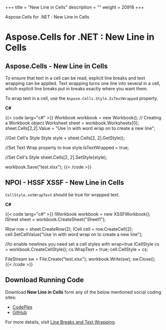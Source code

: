 +++
title = "New Line in Cells" 
description = "" 
weight = 20918 
+++

Aspose.Cells for .NET : New Line in Cells  

# Aspose.Cells for .NET : New Line in Cells


## Aspose.Cells - New Line in Cells

To ensure that text in a cell can be read, explicit line breaks and text wrapping can be applied. Text wrapping turns one line into several in a cell, which explicit line breaks put in breaks exactly where you want them.

To wrap text in a cell, use the `Aspose.Cells.Style.IsTextWrapped` property.

**C#**

{{< code lang="c#" >}}
Workbook workbook = new Workbook(); // Creating a Workbook object
Worksheet sheet = workbook.Worksheets[0];
sheet.Cells[2,2].Value = "Use \n with word wrap on to create a new line";

//Get Cell's Style
Style style = sheet.Cells[2, 2].GetStyle();

//Set Text Wrap property to true
style.IsTextWrapped = true;

//Set Cell's Style
sheet.Cells[2, 2].SetStyle(style);

workbook.Save("test.xlsx");
{{< /code >}}

## NPOI - HSSF XSSF - New Line in Cells

`CellStyle.setWrapText` should be true for wrapped text.

**C#**

{{< code lang="c#" >}}
IWorkbook workbook = new XSSFWorkbook();
ISheet sheet = workbook.CreateSheet("Sheet1");

IRow row = sheet.CreateRow(2);
ICell cell = row.CreateCell(2);
cell.SetCellValue("Use \n with word wrap on to create a new line");

//to enable newlines you need set a cell styles with wrap=true
ICellStyle cs = workbook.CreateCellStyle();
cs.WrapText = true;
cell.CellStyle = cs;

FileStream sw = File.Create("test.xlsx");
workbook.Write(sw);
sw.Close();
{{< /code >}}

## Download Running Code

Download **New Line in Cells** form any of the below mentioned social coding sites:

*   [CodePlex](https://asposenpoi.codeplex.com/downloads/get/1479035)
*   [GitHub](https://github.com/aspose-cells/Aspose.Cells-for-.NET/releases/download/Aspose.Cells_vs_NPOI_1.0/New.Line.In.Cells.Aspose.Cells.zip)

For more details, visit [Line Breaks and Text Wrapping](http://www.aspose.com/docs/display/cellsnet/Line+Breaks+and+Text+Wrapping).

